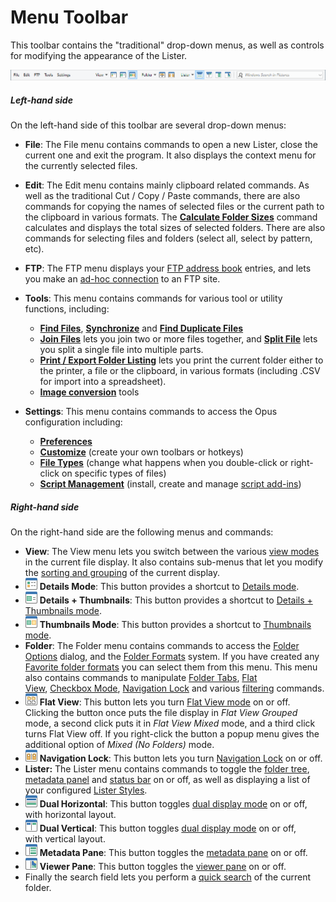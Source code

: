 # Menu Toolbar

This toolbar contains the "traditional" drop-down menus, as well as controls for modifying the appearance of the Lister.

![](/Manual/images/media/13/menu_toolbar.png)

##### Left-hand side

On the left-hand side of this toolbar are several drop-down menus:

- **File**: The File menu contains commands to open a new Lister, close the current one and exit the program. It also displays the context menu for the currently selected files.
- **Edit**: The Edit menu contains mainly clipboard related commands. As well as the traditional Cut / Copy / Paste commands, there are also commands for copying the names of selected files or the current path to the clipboard in various formats. The **[Calculate Folder Sizes](/Manual/basic_concepts/folder_sizes.md)** command calculates and displays the total sizes of selected folders. There are also commands for selecting files and folders (select all, select by pattern, etc).
- **FTP**: The FTP menu displays your [FTP address book](/Manual/ftp/ftp_address_book/README.md) entries, and lets you make an [ad-hoc connection](/Manual/ftp/ftp_connect.md) to an FTP site.
- **Tools**: This menu contains commands for various tool or utility functions, including:
  - **[Find Files](/Manual/basic_concepts/searching_and_filtering/find_files/README.md)**, **[Synchronize](/Manual/file_operations/copying_moving_and_deleting_files/copying_updated_files/synchronize.md)** and **[Find Duplicate Files](/Manual/additional_functionality/duplicate_file_finder.md)**
  - **[Join Files](/Manual/additional_functionality/joining_files.md)** lets you join two or more files together, and **[Split File](/Manual/additional_functionality/splitting_files.md)** lets you split a single file into multiple parts.
  - **[Print / Export Folder Listing](/Manual/additional_functionality/print_folder.md)** lets you print the current folder either to the printer, a file or the clipboard, in various formats (including .CSV for import into a spreadsheet).
  - **[Image conversion](/Manual/additional_functionality/image_conversion/README.md)** tools

- **Settings**: This menu contains commands to access the Opus configuration including:
  - **[Preferences](/Manual/preferences/README.md)**
  - **[Customize](/Manual/customize/README.md)** (create your own toolbars or hotkeys)
  - **[File Types](/Manual/file_types/README.md)** (change what happens when you double-click or right-click on specific types of files)
  - **[Script Management](/Manual/scripting/script_management/README.md)** (install, create and manage [script add-ins](/Manual/scripting/script_add-ins/README.md))

##### Right-hand side

On the right-hand side are the following menus and commands:

- **View**: The View menu lets you switch between the various [view modes](../../view_modes.md) in the current file display. It also contains sub-menus that let you modify the [sorting and grouping](/Manual/basic_concepts/sorting_and_grouping/README.md) of the current display.
- ![](/Manual/images/media/13/detailsbutton.png) **Details Mode**: This button provides a shortcut to [Details mode](../../view_modes.md).
- ![](/Manual/images/media/13/thumbtailsbutton.png) **Details + Thumbnails**: This button provides a shortcut to [Details + Thumbnails mode](../../view_modes.md).
- ![](/Manual/images/media/13/thumbnailsbutton.png) **Thumbnails Mode**: This button provides a shortcut to [Thumbnails mode](../../view_modes.md).
- **Folder**: The Folder menu contains commands to access the [Folder Options](/Manual/basic_concepts/folder_options/README.md) dialog, and the [Folder Formats](/Manual/basic_concepts/folder_options/folder_formats.md) system. If you have created any [Favorite folder formats](/Manual/preferences/preferences_categories/folders/folder_formats/README.md) you can select them from this menu. This menu also contains commands to manipulate [Folder Tabs](../../tabs/README.md), [Flat View](/Manual/basic_concepts/flat_view.md), [Checkbox Mode](/Manual/basic_concepts/selecting_files/selecting_with_the_mouse_and_keyboard/checkbox_mode.md), [Navigation Lock](../../dual_display/navigation_lock.md) and various [filtering](/Manual/basic_concepts/searching_and_filtering/README.md) commands.
- ![](/Manual/images/media/13/flatviewbutton.png) **Flat View**: This button lets you turn [Flat View mode](/Manual/basic_concepts/flat_view.md) on or off. Clicking the button once puts the file display in *Flat View Grouped* mode, a second click puts it in *Flat View Mixed* mode, and a third click turns Flat View off. If you right-click the button a popup menu gives the additional option of *Mixed (No Folders)* mode.
- ![](/Manual/images/media/13/navlock_button.png) **Navigation Lock**: This button lets you turn [Navigation Lock](../../dual_display/navigation_lock.md) on or off.
- **Lister:** The Lister menu contains commands to toggle the [folder tree](../../navigation/folder_tree.md), [metadata panel](../../metadata_pane.md) and [status bar](../../status_bar.md) on or off, as well as displaying a list of your configured [Lister Styles](../../styles.md).
- ![](/Manual/images/media/13/dual_button_h.png) **Dual Horizontal**: This button toggles [dual display mode](../../dual_display/README.md) on or off, with horizontal layout.
- ![](/Manual/images/media/13/dual_button.png) **Dual Vertical**: This button toggles [dual display mode](../../dual_display/README.md) on or off, with vertical layout.
- ![](/Manual/images/media/13/metapane_button.png) **Metadata Pane**: This button toggles the [metadata pane](../../metadata_pane.md) on or off.
- ![](/Manual/images/media/13/menu_toolbar_-_viewer_pane.png) **Viewer Pane**: This button toggles the [viewer pane](../../viewer_pane.md) on or off.
- Finally the search field lets you perform a [quick search](/Manual/basic_concepts/searching_and_filtering/windows_search.md) of the current folder.
